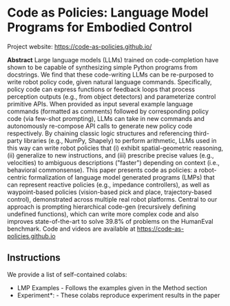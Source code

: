 # Code as Policies: Language Model Programs for Embodied Control

Project website: https://code-as-policies.github.io/

**Abstract** Large language models (LLMs) trained on code-completion have shown to be capable of synthesizing simple Python programs from docstrings. We find that these code-writing LLMs can be re-purposed to write robot policy code, given natural language commands. Specifically, policy code can express functions or feedback loops that process perception outputs (e.g., from object detectors) and parameterize control primitive APIs. When provided as input several example language commands (formatted as comments) followed by corresponding policy code (via few-shot prompting), LLMs can take in new commands and autonomously re-compose API calls to generate new policy code respectively. By chaining classic logic structures and referencing third-party libraries (e.g., NumPy, Shapely) to perform arithmetic, LLMs used in this way can write robot policies that (i) exhibit spatial-geometric reasoning, (ii) generalize to new instructions, and (iii) prescribe precise values (e.g., velocities) to ambiguous descriptions ("faster") depending on context (i.e., behavioral commonsense). This paper presents code as policies: a robot-centric formalization of language model generated programs (LMPs) that can represent reactive policies (e.g., impedance controllers), as well as waypoint-based policies (vision-based pick and place, trajectory-based control), demonstrated across multiple real robot platforms. Central to our approach is prompting hierarchical code-gen (recursively defining undefined functions), which can write more complex code and also improves state-of-the-art to solve 39.8% of problems on the HumanEval benchmark. Code and videos are available at https://code-as-policies.github.io

## Instructions

We provide a list of self-contained colabs:

* LMP Examples - Follows the examples given in the Method section
* Experiment*: - These colabs reproduce experiment results in the paper
